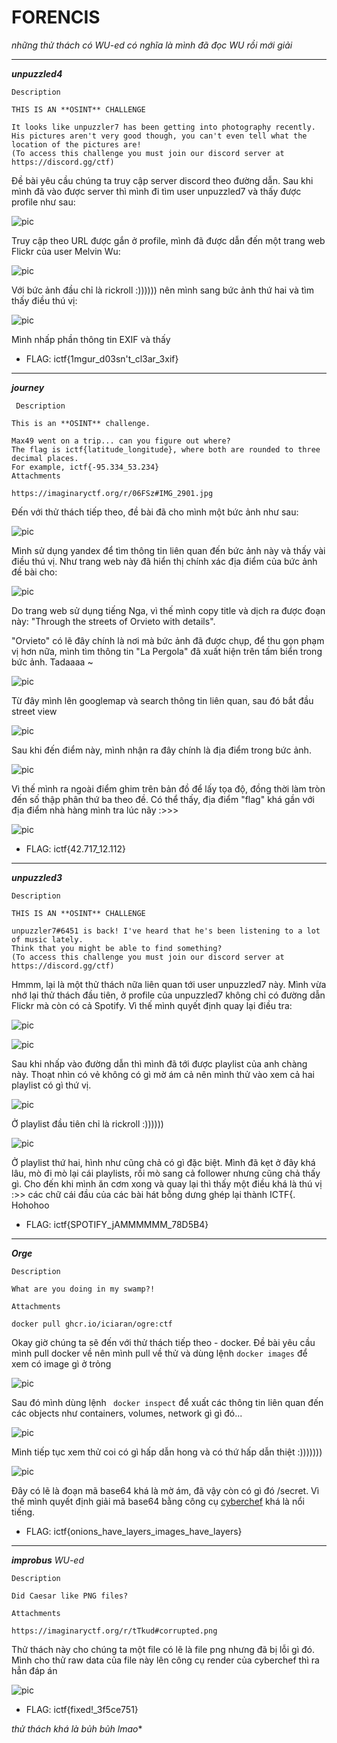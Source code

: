 # FORENCIS
_những thử thách có WU-ed có nghĩa là mình đã đọc WU rồi mới giải_
___
**_unpuzzled4_**
```
Description

THIS IS AN **OSINT** CHALLENGE

It looks like unpuzzler7 has been getting into photography recently. 
His pictures aren't very good though, you can't even tell what the location of the pictures are! 
(To access this challenge you must join our discord server at https://discord.gg/ctf)
```

Đề bài yêu cầu chúng ta truy cập server discord theo đường dẫn. Sau khi mình đã vào được server thì mình đi tìm user unpuzzled7 và thấy được profile như sau:


![pic](https://github.com/1259iknowthat/CTF-WRITEUPS/blob/main/Pictures/ictf2022/profile.png "profile")

Truy cập theo URL được gắn ở profile, mình đã được dẫn đến một trang web Flickr của user Melvin Wu:

![pic](https://github.com/1259iknowthat/CTF-WRITEUPS/blob/main/Pictures/ictf2022/flickr.png "flickr")

Với bức ảnh đầu chỉ là rickroll :)))))) nên mình sang bức ảnh thứ hai và tìm thấy điều thú vị:

![pic](https://github.com/1259iknowthat/CTF-WRITEUPS/blob/main/Pictures/ictf2022/flickr2.png "flickr2")


Mình nhấp phần thông tin EXIF và thấy 
- FLAG: ictf{1mgur_d03sn't_cl3ar_3xif}

___

**_journey_**
```
 Description

This is an **OSINT** challenge.

Max49 went on a trip... can you figure out where? 
The flag is ictf{latitude_longitude}, where both are rounded to three decimal places. 
For example, ictf{-95.334_53.234}
Attachments

https://imaginaryctf.org/r/06FSz#IMG_2901.jpg
```

Đến với thử thách tiếp theo, đề bài đã cho mình một bức ảnh như sau:

![pic](https://github.com/1259iknowthat/CTF-WRITEUPS/blob/main/Pictures/ictf2022/journey.jpg "journey")

Mình sử dụng yandex để tìm thông tin liên quan đến bức ảnh này và thấy vài điều thú vị.
Như trang web này đã hiển thị chính xác địa điểm của bức ảnh đề bài cho:

![pic](https://github.com/1259iknowthat/CTF-WRITEUPS/blob/main/Pictures/ictf2022/web.png "web")

Do trang web sử dụng tiếng Nga, vì thế mình copy title và dịch ra được đoạn này: "Through the streets of Orvieto with details".

"Orvieto" có lẽ đây chính là nơi mà bức ảnh đã được chụp, để thu gọn phạm vị hơn nữa, mình tìm thông tin "La Pergola" đã xuất hiện trên tấm biển trong bức ảnh. Tadaaaa ~ 

![pic](https://github.com/1259iknowthat/CTF-WRITEUPS/blob/main/Pictures/ictf2022/search.png "search")

Từ đây mình lên googlemap và search thông tin liên quan, sau đó bắt đầu street view

![pic](https://github.com/1259iknowthat/CTF-WRITEUPS/blob/main/Pictures/ictf2022/streetview.png "streetview")


Sau khi đến điểm này, mình nhận ra đây chính là địa điểm trong bức ảnh.

![pic](https://github.com/1259iknowthat/CTF-WRITEUPS/blob/main/Pictures/ictf2022/place.png "place")

Vì thế mình ra ngoài điểm ghim trên bản đồ để lấy tọa độ, đồng thời làm tròn đến số thập phân thứ ba theo đề. Có thể thấy, địa điểm "flag" khá gần với địa điểm nhà hàng mình tra lúc nãy :>>>

![pic](https://github.com/1259iknowthat/CTF-WRITEUPS/blob/main/Pictures/ictf2022/toado.png "place")

- FLAG: ictf{42.717_12.112}

___


**_unpuzzled3_**
```
Description

THIS IS AN **OSINT** CHALLENGE

unpuzzler7#6451 is back! I've heard that he's been listening to a lot of music lately. 
Think that you might be able to find something? 
(To access this challenge you must join our discord server at https://discord.gg/ctf)
```

Hmmm, lại là một thử thách nữa liên quan tới user unpuzzled7 này. Mình vừa nhớ lại thử thách đầu tiên, ở profile của unpuzzled7 không chỉ có đường dẫn Flickr mà còn có cả Spotify. Vì thế mình quyết định quay lại điều tra:

![pic](https://github.com/1259iknowthat/CTF-WRITEUPS/blob/main/Pictures/ictf2022/profile2.png "profile2")

![pic](https://github.com/1259iknowthat/CTF-WRITEUPS/blob/main/Pictures/ictf2022/music.png "music playlists")

Sau khi nhấp vào đường dẫn thì mình đã tới được playlist của anh chàng này. Thoạt nhìn có vẻ không có gì mờ ám cả nên mình thử vào xem cả hai playlist có gì thứ vị.

![pic](https://github.com/1259iknowthat/CTF-WRITEUPS/blob/main/Pictures/ictf2022/rickroll.png "rickroll")

Ở playlist đầu tiên chỉ là rickroll :))))))

![pic](https://github.com/1259iknowthat/CTF-WRITEUPS/blob/main/Pictures/ictf2022/flag.png "music2")

Ở playlist thứ hai, hình như cũng chả có gì đặc biệt. Mình đã kẹt ở đây khá lâu, mò đi mò lại cái playlists, rồi mò sang cả follower nhưng cũng chả thấy gì. Cho đến khi mình ăn cơm xong và quay lại thì thấy một điều khá là thú vị :>> các chữ cái đầu của các bài hát bỗng dưng ghép lại thành ICTF{. Hohohoo

- FLAG: ictf{SPOTIFY_jAMMMMMM_78D5B4}
____

**_Orge_**
```
Description

What are you doing in my swamp?!

Attachments

docker pull ghcr.io/iciaran/ogre:ctf
```
Okay giờ chúng ta sẽ đến với thử thách tiếp theo - docker. Đề bài yêu cầu mình pull docker về nên mình pull về thử và dùng lệnh ```docker images``` để xem có image gì ở trỏng

![pic](https://github.com/1259iknowthat/CTF-WRITEUPS/blob/main/Pictures/ictf2022/dockercmd.png "docker")

Sau đó mình dùng lệnh ``` docker inspect``` để xuất các thông tin liên quan đến các objects như containers, volumes, network gì gì đó...

![pic](https://github.com/1259iknowthat/CTF-WRITEUPS/blob/main/Pictures/ictf2022/docker.png "docker")

Mình tiếp tục xem thử coi có gì hấp dẫn hong và có thứ hấp dẫn thiệt :)))))))

![pic](https://github.com/1259iknowthat/CTF-WRITEUPS/blob/main/Pictures/ictf2022/secretcipher.png "secretcipher")

Đây có lẽ là đoạn mã base64 khá là mờ ám, đã vậy còn có gì đó /secret. Vì thế mình quyết định giải mã base64 bằng công cụ [cyberchef](https://cyberchef.org/) khá là nổi tiếng.

- FLAG: ictf{onions_have_layers_images_have_layers}

___

**_improbus_** _WU-ed_

```
Description

Did Caesar like PNG files?

Attachments

https://imaginaryctf.org/r/tTkud#corrupted.png
```
Thử thách này cho chúng ta một file có lẽ là file png nhưng đã bị lỗi gì đó. Mình cho thử raw data của file này lên công cụ render của cyberchef thì ra hẳn đáp án

![pic]()

- FLAG: ictf{fixed!_3f5ce751}

*thử thách khá là bủh bủh lmao**






